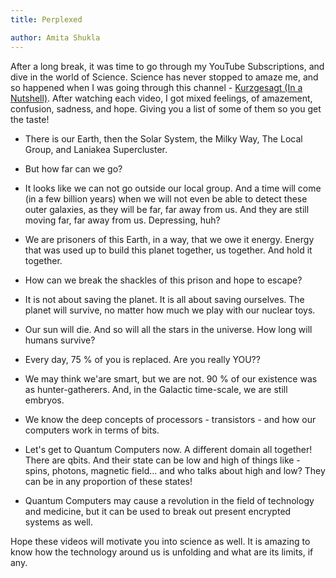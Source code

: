 ```yaml
---
title: Perplexed

author: Amita Shukla
---
```



After a long break, it was time to go through my YouTube Subscriptions, and dive in the world of Science. Science has never stopped to amaze me, and so happened when I was going through this channel - [Kurzgesagt (In a Nutshell)](https://www.youtube.com/channel/UCsXVk37bltHxD1rDPwtNM8Q). After watching each video, I got mixed feelings, of amazement, confusion, sadness, and hope. Giving you a list of some of them so you get the taste! 
 


 
 


- There is our Earth, then the Solar System, the Milky Way, The Local Group, and Laniakea Supercluster.
- But how far can we go?
- It looks like we can not go outside our local group. And a time will come (in a few billion years) when we will not even be able to detect these outer galaxies, as they will be far, far away from us. And they are still moving far, far away from us. Depressing, huh?

 
 
 


- We are prisoners of this Earth, in a way, that we owe it energy. Energy that was used up to build this planet together, us together. And hold it together.
- How can we break the shackles of this prison and hope to escape?

 


 


 


- It is not about saving the planet. It is all about saving ourselves. The planet will survive, no matter how much we play with our nuclear toys.
- Our sun will die. And so will all the stars in the universe. How long will humans survive?
- Every day, 75 % of you is replaced. Are you really YOU??

 
 


- We may think we'are smart, but we are not. 90 % of our existence was as hunter-gatherers. And, in the Galactic time-scale, we are still embryos.

 
 


- We know the deep concepts of processors - transistors - and how our computers work in terms of bits.
- Let's get to Quantum Computers now. A different domain all together! There are qbits. And their state can be low and high of things like - spins, photons, magnetic field... and who talks about high and low? They can be in any proportion of these states!
- Quantum Computers may cause a revolution in the field of technology and medicine, but it can be used to break out present encrypted systems as well.

Hope these videos will motivate you into science as well. It is amazing to know how the technology around us is unfolding and what are its limits, if any.

